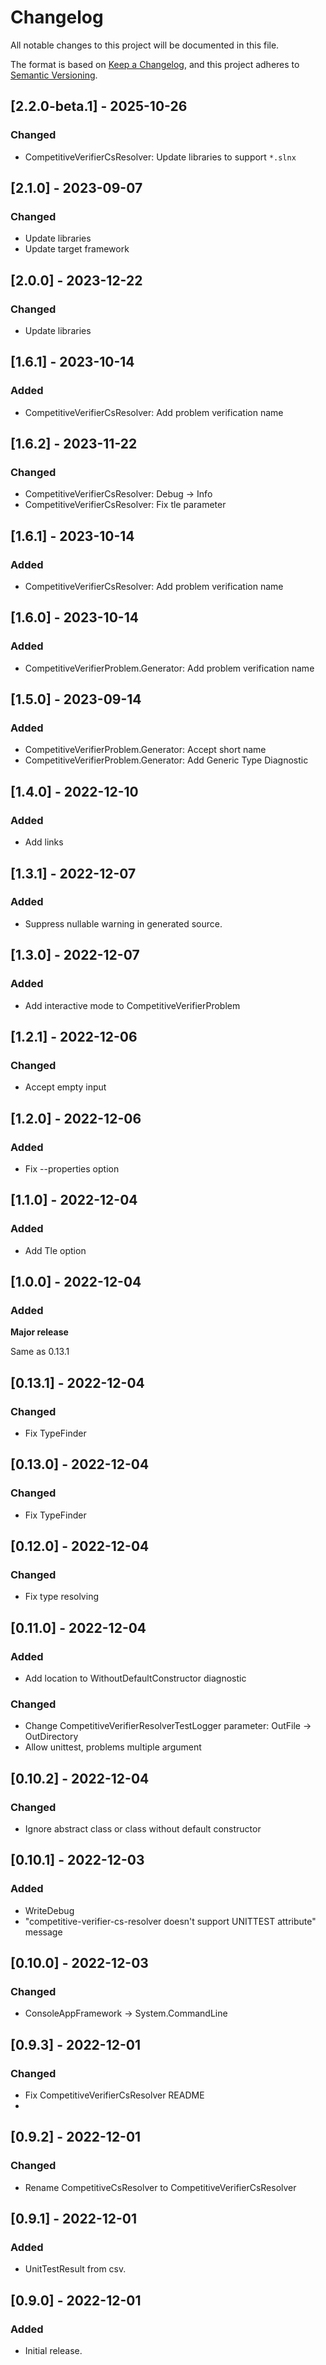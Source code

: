 # Changelog

All notable changes to this project will be documented in this file.

The format is based on [Keep a Changelog](https://keepachangelog.com/en/1.0.0/),
and this project adheres to [Semantic Versioning](https://semver.org/spec/v2.0.0.html).



## [2.2.0-beta.1] - 2025-10-26
### Changed
- CompetitiveVerifierCsResolver: Update libraries to support `*.slnx`

## [2.1.0] - 2023-09-07
### Changed
- Update libraries
- Update target framework

## [2.0.0] - 2023-12-22
### Changed
- Update libraries

## [1.6.1] - 2023-10-14
### Added
- CompetitiveVerifierCsResolver: Add problem verification name

## [1.6.2] - 2023-11-22
### Changed
- CompetitiveVerifierCsResolver: Debug → Info
- CompetitiveVerifierCsResolver: Fix tle parameter

## [1.6.1] - 2023-10-14
### Added
- CompetitiveVerifierCsResolver: Add problem verification name

## [1.6.0] - 2023-10-14
### Added
- CompetitiveVerifierProblem.Generator: Add problem verification name

## [1.5.0] - 2023-09-14
### Added
- CompetitiveVerifierProblem.Generator: Accept short name
- CompetitiveVerifierProblem.Generator: Add Generic Type Diagnostic

## [1.4.0] - 2022-12-10
### Added
- Add links

## [1.3.1] - 2022-12-07
### Added
- Suppress nullable warning in generated source.

## [1.3.0] - 2022-12-07
### Added
- Add interactive mode to CompetitiveVerifierProblem

## [1.2.1] - 2022-12-06
### Changed
- Accept empty input

## [1.2.0] - 2022-12-06
### Added
- Fix --properties option

## [1.1.0] - 2022-12-04
### Added
- Add Tle option

## [1.0.0] - 2022-12-04
### Added
**Major release**

Same as 0.13.1


## [0.13.1] - 2022-12-04
### Changed
- Fix TypeFinder

## [0.13.0] - 2022-12-04
### Changed
- Fix TypeFinder

## [0.12.0] - 2022-12-04
### Changed
- Fix type resolving

## [0.11.0] - 2022-12-04
### Added
- Add location to WithoutDefaultConstructor diagnostic
### Changed
- Change CompetitiveVerifierResolverTestLogger parameter: OutFile → OutDirectory
- Allow unittest, problems multiple argument

## [0.10.2] - 2022-12-04
### Changed
- Ignore abstract class or class without default constructor

## [0.10.1] - 2022-12-03
### Added
- WriteDebug
- "competitive-verifier-cs-resolver doesn't support UNITTEST attribute" message

## [0.10.0] - 2022-12-03
### Changed
- ConsoleAppFramework → System.CommandLine

## [0.9.3] - 2022-12-01
### Changed
- Fix CompetitiveVerifierCsResolver README
- 
## [0.9.2] - 2022-12-01
### Changed
- Rename CompetitiveCsResolver to CompetitiveVerifierCsResolver

## [0.9.1] - 2022-12-01
### Added
- UnitTestResult from csv.

## [0.9.0] - 2022-12-01
### Added

- Initial release.